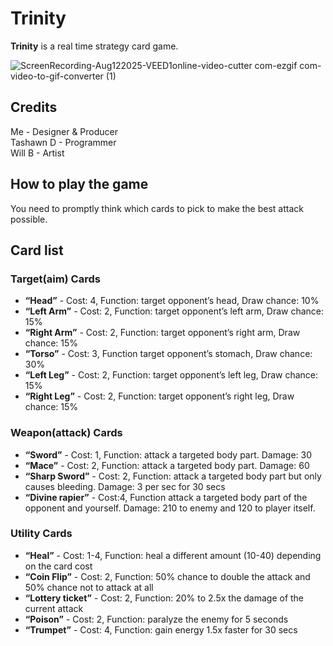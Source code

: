 # Trinity
**Trinity** is a real time strategy card game.

![ScreenRecording-Aug122025-VEED1online-video-cutter com-ezgif com-video-to-gif-converter (1)](https://github.com/user-attachments/assets/af478600-6520-407b-bf85-4669332a411b)


## Credits

Me - Designer & Producer  
Tashawn D - Programmer  
Will B - Artist

## How to play the game

You need to promptly think which cards to pick to make the best attack possible.


## Card list

### Target(aim) Cards

- **“Head”** - Cost: 4, Function: target opponent’s head, Draw chance: 10% 
- **“Left Arm”** - Cost: 2, Function: target opponent’s left arm, Draw chance: 15%
- **“Right Arm”** - Cost: 2, Function: target opponent’s right arm, Draw chance: 15%
- **“Torso”** - Cost: 3, Function target opponent’s stomach, Draw chance: 30%
- **“Left Leg”** - Cost: 2, Function: target opponent’s left leg, Draw chance: 15%
- **“Right Leg”** - Cost: 2, Function: target opponent’s right leg, Draw chance: 15%

### Weapon(attack) Cards

- **“Sword”** - Cost: 1, Function: attack a targeted body part. Damage: 30
- **“Mace”** - Cost: 2, Function: attack a targeted body part. Damage: 60
- **“Sharp Sword”** - Cost: 2, Function: attack a targeted body part but only causes bleeding. Damage: 3 per sec for 30 secs
- **“Divine rapier”** - Cost:4, Function attack a targeted body part of the opponent and yourself. Damage: 210 to enemy and 120 to player itself.

### Utility Cards

- **“Heal”** - Cost: 1-4, Function: heal a different amount (10-40) depending on the card cost
- **“Coin Flip”** - Cost: 2, Function: 50% chance to double the attack and 50% chance not to attack at all
- **“Lottery ticket”** - Cost: 2, Function: 20% to 2.5x the damage of the current attack
- **“Poison”** - Cost: 2, Function: paralyze the enemy for 5 seconds
- **“Trumpet”** - Cost: 4, Function: gain energy 1.5x faster for 30 secs
